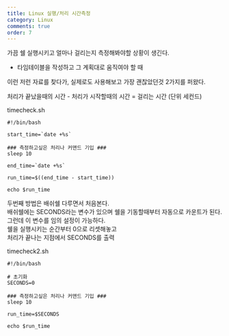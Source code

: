 ```yaml
---
title: Linux 실행/처리 시간측정
category: Linux
comments: true
order: 7
---
```


가끔 쉘 실행시키고 얼마나 걸리는지 측정해봐야할 상황이 생긴다.  
- 타임테이블을 작성하고 그 계획대로 움직여야 할 때

이런 저런 자료를 찾다가, 실제로도 사용해보고 가장 괜찮았던것 2가지를 퍼왔다.

처리가 끝났을때의 시간 - 처리가 시작할때의 시간 = 걸리는 시간
(단위 세컨드)

timecheck.sh

```git
#!/bin/bash

start_time=`date +%s`

### 측정하고싶은 처리나 커맨드 기입 ###
sleep 10

end_time=`date +%s`

run_time=$((end_time - start_time))

echo $run_time
```

두번째 방법은 배쉬쉘 다루면서 처음본다.  
배쉬쉘에는 SECONDS라는 변수가 있으며 쉘을 기동할때부터 자동으로 카운트가 된다.  
그런데 이 변수를 임의 설정이 가능하다.  
쉘을 실행시키는 순간부터 0으로 리셋해놓고  
처리가 끝나는 지점에서 SECONDS를 출력

timecheck2.sh

```git
#!/bin/bash

# 초기화
SECONDS=0

### 측정하고싶은 처리나 커맨드 기입 ###
sleep 10

run_time=$SECONDS

echo $run_time
```

